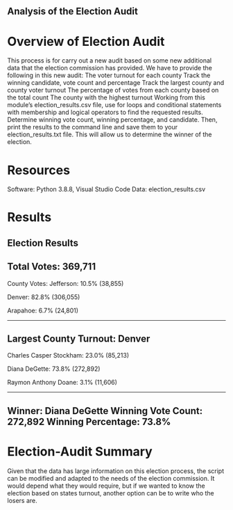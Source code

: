 ## Analysis of the Election Audit

# Overview of Election Audit 
This process is for carry out a new audit based on some new additional data that the election commission has provided. 
We have to provide the following in this new audit:
The voter turnout for each county
Track the winning candidate, vote count and percentage
Track the largest county and county voter turnout
The percentage of votes from each county based on the total count
The county with the highest turnout
Working from this module’s election_results.csv file, use for loops and conditional statements with membership and logical operators to find the requested results. 
Determine winning vote count, winning percentage, and candidate.
Then, print the results to the command line and save them to your election_results.txt file. This will allow us to determine the winner of the election. 

# Resources

Software: Python 3.8.8, Visual Studio Code 
Data: election_results.csv

# Results

Election Results
-------------------------
Total Votes: 369,711
-------------------------

County Votes:
Jefferson: 10.5% (38,855)

Denver: 82.8% (306,055)

Arapahoe: 6.7% (24,801)


-------------------------
Largest County Turnout: Denver
-------------------------

Charles Casper Stockham: 23.0% (85,213)

Diana DeGette: 73.8% (272,892)

Raymon Anthony Doane: 3.1% (11,606)

-------------------------
Winner: Diana DeGette
Winning Vote Count: 272,892
Winning Percentage: 73.8%
-------------------------

# Election-Audit Summary

Given that the data has large information on this election process, the script can be modified and adapted to the needs of the election commission. It would depend what they would require, but if we wanted to know the election based on states turnout, another option can be to write who the losers are.  
